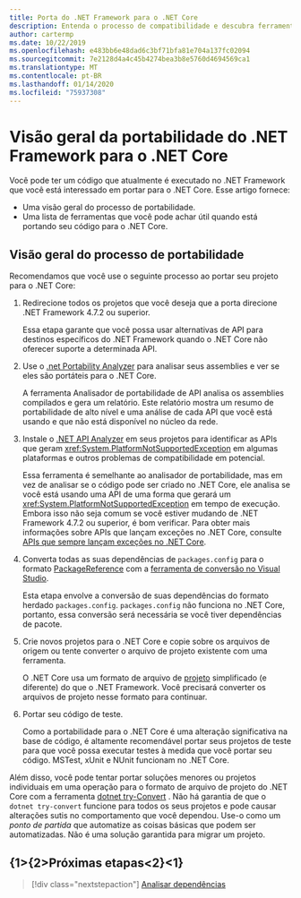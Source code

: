 ```yaml
---
title: Porta do .NET Framework para o .NET Core
description: Entenda o processo de compatibilidade e descubra ferramentas que podem ser úteis ao realizar a portabilidade de um projeto do .NET Framework para o .NET Core.
author: cartermp
ms.date: 10/22/2019
ms.openlocfilehash: e483bb6e48dad6c3bf71bfa81e704a137fc02094
ms.sourcegitcommit: 7e2128d4a4c45b4274bea3b8e5760d4694569ca1
ms.translationtype: MT
ms.contentlocale: pt-BR
ms.lasthandoff: 01/14/2020
ms.locfileid: "75937308"
---
```

# <a name="overview-of-porting-from-net-framework-to-net-core"></a>Visão geral da portabilidade do .NET Framework para o .NET Core

Você pode ter um código que atualmente é executado no .NET Framework que você está interessado em portar para o .NET Core. Esse artigo fornece:

* Uma visão geral do processo de portabilidade.
* Uma lista de ferramentas que você pode achar útil quando está portando seu código para o .NET Core.

## <a name="overview-of-the-porting-process"></a>Visão geral do processo de portabilidade

Recomendamos que você use o seguinte processo ao portar seu projeto para o .NET Core:

1. Redirecione todos os projetos que você deseja que a porta direcione .NET Framework 4.7.2 ou superior.

   Essa etapa garante que você possa usar alternativas de API para destinos específicos do .NET Framework quando o .NET Core não oferecer suporte a determinada API.

2. Use o [.net Portability Analyzer](../../standard/analyzers/portability-analyzer.md) para analisar seus assemblies e ver se eles são portáteis para o .NET Core.

   A ferramenta Analisador de portabilidade de API analisa os assemblies compilados e gera um relatório. Este relatório mostra um resumo de portabilidade de alto nível e uma análise de cada API que você está usando e que não está disponível no núcleo da rede.

3. Instale o [.NET API Analyzer](../../standard/analyzers/api-analyzer.md) em seus projetos para identificar as APIs que geram <xref:System.PlatformNotSupportedException> em algumas plataformas e outros problemas de compatibilidade em potencial.

   Essa ferramenta é semelhante ao analisador de portabilidade, mas em vez de analisar se o código pode ser criado no .NET Core, ele analisa se você está usando uma API de uma forma que gerará um <xref:System.PlatformNotSupportedException> em tempo de execução. Embora isso não seja comum se você estiver mudando de .NET Framework 4.7.2 ou superior, é bom verificar. Para obter mais informações sobre APIs que lançam exceções no .NET Core, consulte [APIs que sempre lançam exceções no .NET Core](../compatibility/unsupported-apis.md).

4. Converta todas as suas dependências de `packages.config` para o formato [PackageReference](/nuget/consume-packages/package-references-in-project-files) com a [ferramenta de conversão no Visual Studio](/nuget/consume-packages/migrate-packages-config-to-package-reference).

   Esta etapa envolve a conversão de suas dependências do formato herdado `packages.config`. `packages.config` não funciona no .NET Core, portanto, essa conversão será necessária se você tiver dependências de pacote.

5. Crie novos projetos para o .NET Core e copie sobre os arquivos de origem ou tente converter o arquivo de projeto existente com uma ferramenta.

   O .NET Core usa um formato de arquivo de [projeto](../tools/csproj.md) simplificado (e diferente) do que o .NET Framework. Você precisará converter os arquivos de projeto nesse formato para continuar.

6. Portar seu código de teste.

   Como a portabilidade para o .NET Core é uma alteração significativa na base de código, é altamente recomendável portar seus projetos de teste para que você possa executar testes à medida que você portar seu código. MSTest, xUnit e NUnit funcionam no .NET Core.

Além disso, você pode tentar portar soluções menores ou projetos individuais em uma operação para o formato de arquivo de projeto do .NET Core com a ferramenta [dotnet try-Convert](https://github.com/dotnet/try-convert) . Não há garantia de que o `dotnet try-convert` funcione para todos os seus projetos e pode causar alterações sutis no comportamento que você dependou. Use-o como um _ponto de partida_ que automatize as coisas básicas que podem ser automatizadas. Não é uma solução garantida para migrar um projeto.

## <a name="next-steps"></a>{1&gt;{2&gt;Próximas etapas&lt;2}&lt;1}

>[!div class="nextstepaction"]
>[Analisar dependências](third-party-deps.md)
